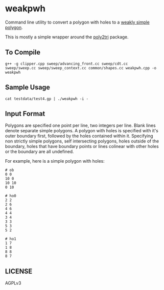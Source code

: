 weakpwh
=======

Command line utility to convert a polygon with holes to a [weakly simple polygon](http://en.wikipedia.org/wiki/Simple_polygon#Weakly_simple_polygon).

This is mostly a simple wrapper around the [poly2tri](https://code.google.com/p/poly2tri/) package.

To Compile
----------

    g++ -g clipper.cpp sweep/advancing_front.cc sweep/cdt.cc sweep/sweep.cc sweep/sweep_context.cc common/shapes.cc weakpwh.cpp -o weakpwh


Sample Usage
-------------

    cat testdata/test4.gp | ./weakpwh -i -


Input Format
------------

Polygons are specified one point per line, two integers per line.  Blank lines denote separate simple polygons.  A polygon with holes is specified with it's outer boundary first, followed by the holes contained within it.  Specifying non strictly simple polygons, self intersecting polygons, holes outside of the boundary, holes that have boundary points or lines colinear with other holes or the boundary are all undefined.

For example, here is a simple polygon with holes:

    # ob
    0 0
    10 0
    10 10
    0 10

    # ho0 
    2 2
    2 6
    4 6
    4 4
    3 4
    3 3
    5 3
    5 2

    # ho1 
    1 7
    1 8
    8 8
    8 7

LICENSE
-------

AGPLv3
